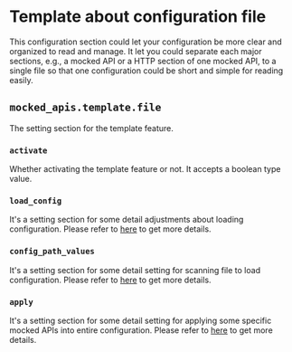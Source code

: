 # Template about configuration file

This configuration section could let your configuration be more clear and organized to read and manage. It let you could
separate each major sections, e.g., a mocked API or a HTTP section of one mocked API, to a single file so that one configuration
could be short and simple for reading easily.


## ``mocked_apis.template.file``

The setting section for the template feature.


### ``activate``

Whether activating the template feature or not. It accepts a boolean type value.


### ``load_config``

It's a setting section for some detail adjustments about loading configuration. Please refer to 
[here](./load.md) to get more details.


### ``config_path_values``

It's a setting section for some detail setting for scanning file to load configuration. Please refer to 
[here](./config_path_values.md) to get more details.


### ``apply``

It's a setting section for some detail setting for applying some specific mocked APIs into entire configuration. Please
refer to [here](./apply.md) to get more details.
